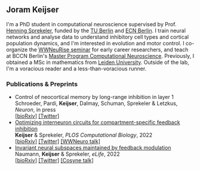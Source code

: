 ## Joram Keijser

I'm a PhD student in computational neuroscience supervised by Prof. [Henning Sprekeler](https://www.sprekelerlab.org/), funded by the [TU Berlin](https://www.tu.berlin/) and [ECN Berlin](https://www.ecn-berlin.de/). I train neural networks and analyse data to understand inhibitory cell types and cortical population dynamics, and I'm interested in evolution and motor control. I co-organize the [WWNeuRise seminar](https://neurise.github.io/) for early career researchers, and teach at BCCN Berlin's [Master Program Computational Neuroscience](https://www.bccn-berlin.de/master-program.html). Previously, I obtained a MSc in mathematics from [Leiden University](https://www.universiteitleiden.nl/). Outside of the lab, I'm a voracious reader and a less-than-voracious runner.

### Publications & Preprints 
- Control of neocortical memory by long-range inhibition in layer 1\
  Schroeder, Pardi, **Keijser**, Dalmay, Schuman, Sprekeler & Letzkus,  _Neuron_, in press \
  [[bioRxiv]](https://doi.org/10.1101/2022.02.07.479360) [[Twitter]](https://twitter.com/anna_schroed/status/1490986047186288643?s=20&t=9szqPmtJHnibb7hc3OgJUw)
- [Optimizing interneuron circuits for compartment-specific feedback inhibition](https://doi.org/10.1371/journal.pcbi.1009933)\
  **Keijser** & Sprekeler, _PLOS Computational Biology_, 2022 \
  [[bioRxiv]](https://www.biorxiv.org/content/10.1101/2020.11.17.386920v2) [[Twitter]](https://twitter.com/sprekeler/status/1329388530808877057?s=20&t=mTEadfKIlJjh6b3N7Or6_Q) [[WWNeuro talk]](https://youtu.be/xU-fNLfY3gY)
- [Invariant neural subspaces maintained by feedback modulation](https://doi.org/10.7554/eLife.76096)\
  Naumann, **Keijser** & Sprekeler,  _eLife_, 2022 \
  [[bioRxiv]](https://www.biorxiv.org/content/10.1101/2021.10.29.466453v1) [[Twitter]](https://twitter.com/sprekeler/status/1455256882155773952?s=20&t=mTEadfKIlJjh6b3N7Or6_Q) [[Cosyne talk]](https://youtu.be/lG1Rn4AwmY8?t=9900)

